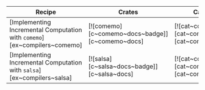| Recipe | Crates | Categories |
|---|---|---|
| [Implementing Incremental Computation with `comemo`][ex~compilers~comemo] | [![comemo][c~comemo~docs~badge]][c~comemo~docs] | [![cat~compilers][cat~compilers~badge]][cat~compilers] |
| [Implementing Incremental Computation with `salsa`][ex~compilers~salsa] | [![salsa][c~salsa~docs~badge]][c~salsa~docs] | [![cat~compilers][cat~compilers~badge]][cat~compilers] |

